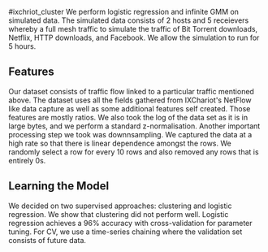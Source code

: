 #ixchriot_cluster
We perform logistic regression and infinite GMM on simulated data. The simulated data consists of 2 hosts and 5 receievers whereby a full mesh traffic to simulate the traffic of Bit Torrent downloads, Netflix, HTTP downloads, and Facebook. We allow the simulation to run for 5 hours. 

## Features 
Our dataset consists of traffic flow linked to a particular traffic mentioned above. The dataset uses all the fields gathered from IXChariot's NetFlow like data capture as well as some additional features self created. Those features are mostly ratios. We also took the log of the data set as it is in large bytes, and we perform a standard z-normalisation. Another important processing step we took was downnsampling. We captured the data at a high rate so that there is linear dependence amongst the rows. We randomly select a row for every 10 rows and also removed any rows that is entirely 0s. 

## Learning the Model 
We decided on two supervised approaches: clustering and logistic regression. We show that clustering did not perform well. Logistic regression achieves a 96% accuracy with cross-validation for parameter tuning. For CV, we use a time-series chaining where the validation set consists of future data. 

